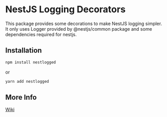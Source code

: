 # NestJS Logging Decorators

This package provides some decorations to make NestJS logging simpler.  
It only uses Logger provided by @nestjs/common package and some dependencies required for nestjs.

## Installation

```sh
npm install nestlogged
```

or

```sh
yarn add nestlogged
```

## More Info

[Wiki](https://nestlogged.worplo.com)